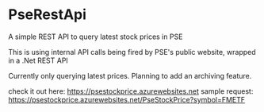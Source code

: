 # PseRestApi
A simple REST API to query latest stock prices in PSE

This is using internal API calls being fired by PSE's public website, wrapped in a .Net REST API

Currently only querying latest prices. Planning to add an archiving feature.

check it out here: https://psestockprice.azurewebsites.net
sample request: https://psestockprice.azurewebsites.net/PseStockPrice?symbol=FMETF
